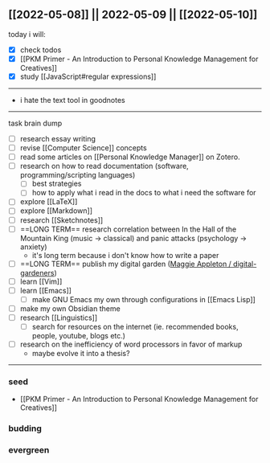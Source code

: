 [[2022-05-08]] || 2022-05-09 || [[2022-05-10]]
---
today i will:
- [x] check todos
- [x] [[PKM Primer - An Introduction to Personal Knowledge Management for Creatives]]
- [x] study [[JavaScript#regular expressions]]
---

- i hate the text tool in goodnotes

---

task brain dump
- [ ] research essay writing
- [ ] revise [[Computer Science]] concepts
- [ ] read some articles on [[Personal Knowledge Manager]] on Zotero.
- [ ] research on how to read documentation (software, programming/scripting languages)
	- [ ] best strategies
	- [ ] how to apply what i read in the docs to what i need the software for
- [ ] explore [[LaTeX]]
- [ ] explore [[Markdown]]
- [ ] research [[Sketchnotes]]
- [ ] ==LONG TERM== research correlation between In the Hall of the Mountain King (music -> classical) and panic attacks (psychology -> anxiety)
	- it's long term because i don't know how to write a paper
- [ ] ==LONG TERM== publish my digital garden ([Maggie Appleton / digital-gardeners](https://github.com/MaggieAppleton/digital-gardeners))
- [ ] learn [[Vim]]
- [ ] learn [[Emacs]]
	- [ ] make GNU Emacs my own through configurations in [[Emacs Lisp]]
- [ ] make my own Obsidian theme
- [ ] research [[Linguistics]]
	- [ ] search for resources on the internet (ie. recommended books, people, youtube, blogs etc.)
- [ ] research on the inefficiency of word processors in favor of markup
	- maybe evolve it into a thesis?
---

### seed
- [[PKM Primer - An Introduction to Personal Knowledge Management for Creatives]]
### budding

### evergreen
